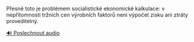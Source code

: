 
Přesně toto je problémem socialistické ekonomické kalkulace: v nepřítomnosti tržních cen výrobních faktorů není výpočet zisku ani ztráty proveditelný.

[🔊 Poslechnout audio](/data/7-paragraphs/audio/chapter_141/para_013-Pesn-toto-je-problmem-socialistick-ekonomick.mp3)

